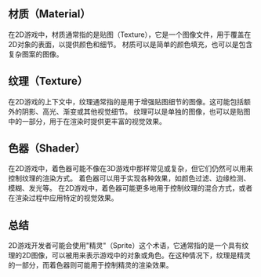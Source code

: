 ## 材质（Material）
在2D游戏中，材质通常指的是贴图（Texture），它是一个图像文件，用于覆盖在2D对象的表面，以提供颜色和细节。
材质可以是简单的颜色填充，也可以是包含复杂图案的图像。

## 纹理（Texture）
在2D游戏的上下文中，纹理通常指的是用于增强贴图细节的图像。这可能包括额外的阴影、高光、渐变或其他视觉细节。
纹理可以是单独的图像，也可以是贴图中的一部分，用于在渲染时提供更丰富的视觉效果。

## 色器（Shader）
在2D游戏中，着色器可能不像在3D游戏中那样常见或复杂，但它们仍然可以用来控制纹理的渲染方式。
着色器可以用于实现各种效果，如颜色过滤、边缘检测、模糊、发光等。
在2D游戏中，着色器可能更多地用于控制纹理的混合方式，或者在渲染过程中应用特定的视觉效果。

## 总结
2D游戏开发者可能会使用"精灵"（Sprite）这个术语，它通常指的是一个具有纹理的2D图像，可以被用来表示游戏中的对象或角色。在这种情况下，纹理是精灵的一部分，而着色器则可能用于控制精灵的渲染效果。 